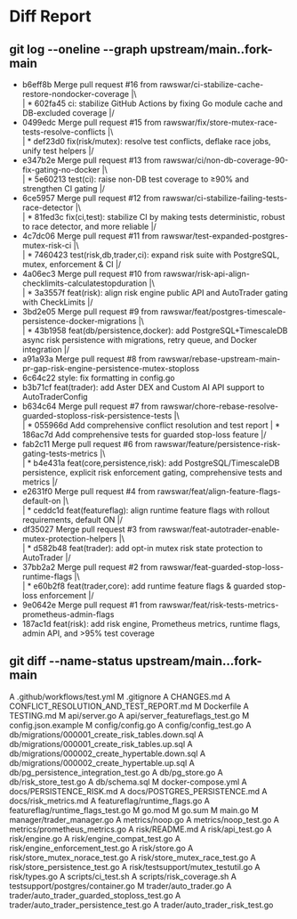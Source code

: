 # Diff Report

## git log --oneline --graph upstream/main..fork-main
*   b6eff8b Merge pull request #16 from rawswar/ci-stabilize-cache-restore-nondocker-coverage
|\  
| * 602fa45 ci: stabilize GitHub Actions by fixing Go module cache and DB-excluded coverage
|/  
*   0499edc Merge pull request #15 from rawswar/fix/store-mutex-race-tests-resolve-conflicts
|\  
| * def23d0 fix(risk/mutex): resolve test conflicts, deflake race jobs, unify test helpers
|/  
*   e347b2e Merge pull request #13 from rawswar/ci/non-db-coverage-90-fix-gating-no-docker
|\  
| * 5e60213 test(ci): raise non-DB test coverage to ≥90% and strengthen CI gating
|/  
*   6ce5957 Merge pull request #12 from rawswar/ci-stabilize-failing-tests-race-detector
|\  
| * 81fed3c fix(ci,test): stabilize CI by making tests deterministic, robust to race detector, and more reliable
|/  
*   4c7dc06 Merge pull request #11 from rawswar/test-expanded-postgres-mutex-risk-ci
|\  
| * 7460423 test(risk,db,trader,ci): expand risk suite with PostgreSQL, mutex, enforcement & CI
|/  
*   4a06ec3 Merge pull request #10 from rawswar/risk-api-align-checklimits-calculatestopduration
|\  
| * 3a3557f feat(risk): align risk engine public API and AutoTrader gating with CheckLimits
|/  
*   3bd2e05 Merge pull request #9 from rawswar/feat/postgres-timescale-persistence-docker-migrations
|\  
| * 43b1958 feat(db/persistence,docker): add PostgreSQL+TimescaleDB async risk persistence with migrations, retry queue, and Docker integration
|/  
* a91a93a Merge pull request #8 from rawswar/rebase-upstream-main-pr-gap-risk-engine-persistence-mutex-stoploss
* 6c64c22 style: fix formatting in config.go
* b3b71cf feat(trader): add Aster DEX and Custom AI API support to AutoTraderConfig
*   b634c64 Merge pull request #7 from rawswar/chore-rebase-resolve-guarded-stoploss-risk-persistence-tests
|\  
| * 055966d Add comprehensive conflict resolution and test report
| * 186ac7d Add comprehensive tests for guarded stop-loss feature
|/  
*   fab2c11 Merge pull request #6 from rawswar/feature/persistence-risk-gating-tests-metrics
|\  
| * b4e431a feat(core,persistence,risk): add PostgreSQL/TimescaleDB persistence, explicit risk enforcement gating, comprehensive tests and metrics
|/  
*   e2631f0 Merge pull request #4 from rawswar/feat/align-feature-flags-default-on
|\  
| * ceddc1d feat(featureflag): align runtime feature flags with rollout requirements, default ON
|/  
*   df35027 Merge pull request #3 from rawswar/feat-autotrader-enable-mutex-protection-helpers
|\  
| * d582b48 feat(trader): add opt-in mutex risk state protection to AutoTrader
|/  
*   37bb2a2 Merge pull request #2 from rawswar/feat-guarded-stop-loss-runtime-flags
|\  
| * e60b2f8 feat(trader,core): add runtime feature flags & guarded stop-loss enforcement
|/  
* 9e0642e Merge pull request #1 from rawswar/feat/risk-tests-metrics-prometheus-admin-flags
* 187ac1d feat(risk): add risk engine, Prometheus metrics, runtime flags, admin API, and >95% test coverage

## git diff --name-status upstream/main...fork-main
A	.github/workflows/test.yml
M	.gitignore
A	CHANGES.md
A	CONFLICT_RESOLUTION_AND_TEST_REPORT.md
M	Dockerfile
A	TESTING.md
M	api/server.go
A	api/server_featureflags_test.go
M	config.json.example
M	config/config.go
A	config/config_test.go
A	db/migrations/000001_create_risk_tables.down.sql
A	db/migrations/000001_create_risk_tables.up.sql
A	db/migrations/000002_create_hypertable.down.sql
A	db/migrations/000002_create_hypertable.up.sql
A	db/pg_persistence_integration_test.go
A	db/pg_store.go
A	db/risk_store_test.go
A	db/schema.sql
M	docker-compose.yml
A	docs/PERSISTENCE_RISK.md
A	docs/POSTGRES_PERSISTENCE.md
A	docs/risk_metrics.md
A	featureflag/runtime_flags.go
A	featureflag/runtime_flags_test.go
M	go.mod
M	go.sum
M	main.go
M	manager/trader_manager.go
A	metrics/noop.go
A	metrics/noop_test.go
A	metrics/prometheus_metrics.go
A	risk/README.md
A	risk/api_test.go
A	risk/engine.go
A	risk/engine_compat_test.go
A	risk/engine_enforcement_test.go
A	risk/store.go
A	risk/store_mutex_norace_test.go
A	risk/store_mutex_race_test.go
A	risk/store_persistence_test.go
A	risk/testsupport/mutex_testutil.go
A	risk/types.go
A	scripts/ci_test.sh
A	scripts/risk_coverage.sh
A	testsupport/postgres/container.go
M	trader/auto_trader.go
A	trader/auto_trader_guarded_stoploss_test.go
A	trader/auto_trader_persistence_test.go
A	trader/auto_trader_risk_test.go
